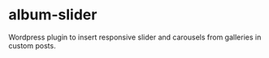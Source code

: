 # album-slider
Wordpress plugin to insert responsive slider and carousels from galleries in custom posts. 
